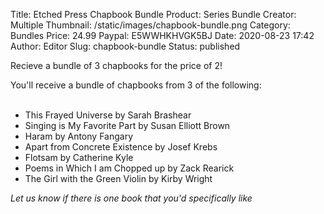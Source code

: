 Title: Etched Press Chapbook Bundle
Product: Series Bundle
Creator: Multiple
Thumbnail: /static/images/chapbook-bundle.png
Category: Bundles
Price: 24.99
Paypal: E5WWHKHVGK5BJ
Date: 2020-08-23 17:42
Author: Editor
Slug: chapbook-bundle
Status: published

Recieve a bundle of 3 chapbooks for the price of 2!

You'll receive a bundle of chapbooks from 3 of the following:
<br /><br />

- This Frayed Universe by Sarah Brashear
- Singing is My Favorite Part by Susan Elliott Brown
- Haram by Antony Fangary
- Apart from Concrete Existence by Josef Krebs
- Flotsam by Catherine Kyle
- Poems in Which I am Chopped up by Zack Rearick
- The Girl with the Green Violin by Kirby Wright

*Let us know if there is one book that you'd specifically like*
